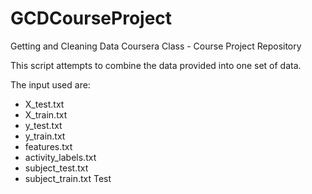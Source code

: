 GCDCourseProject
================

Getting and Cleaning Data Coursera Class - Course Project Repository

This script attempts to combine the data provided into one set of data.

The input used are:

* X_test.txt
* X_train.txt
* y_test.txt
* y_train.txt
* features.txt
* activity_labels.txt
* subject_test.txt
* subject_train.txt
Test

